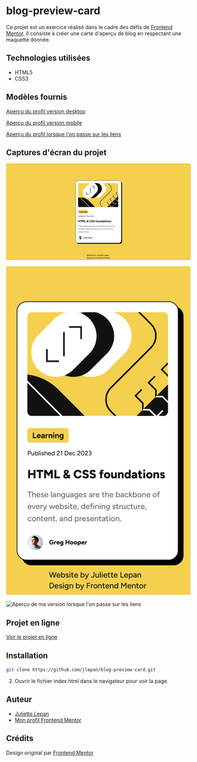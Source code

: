 # **blog-preview-card**

Ce projet est un exercice réalisé dans le cadre des défis de [Frontend Mentor](https://www.frontendmentor.io/). 
Il consiste à créer une carte d'aperçu de blog en respectant une maquette donnée.

## Technologies utilisées

- HTML5
- CSS3

## Modèles fournis

[Aperçu du profil version desktop](https://github.com/jlepan/blog-preview-card/blob/main/design/desktop-design.jpg)

[Aperçu du profil version mobile](https://github.com/jlepan/blog-preview-card/blob/main/design/mobile-design.jpg)

[Aperçu du profil lorsque l'on passe sur les liens](https://github.com/jlepan/blog-preview-card/blob/main/design/active-states.jpg)

## Captures d'écran du projet

![Aperçu de ma version desktop](https://github.com/jlepan/blog-preview-card/blob/main/apercu-projet/apercu-desktop.png)

![Aperçu de ma version mobile](https://github.com/jlepan/blog-preview-card/blob/main/apercu-projet/apercu-mobile.png)

![Aperçu de ma version lorsque l'on passe sur les liens](https://github.com/jlepan/blog-preview-card/blob/main/aper%C3%A7u-projet/apercu-active-states.png)

## Projet en ligne

[Voir le projet en ligne](https://jlepan.github.io/blog-preview-card/)

## Installation
   ```bash
   git clone https://github.com/jlepan/blog-preview-card.git
   ```
2. Ouvrir le fichier index.html dans le navigateur pour voir la page.

## Auteur
- [Juliette Lepan](https://github.com/jlepan)  
- [Mon profil Frontend Mentor](https://www.frontendmentor.io/profile/jlepan)

## Crédits
Design original par [Frontend Mentor](https://www.frontendmentor.io/)

